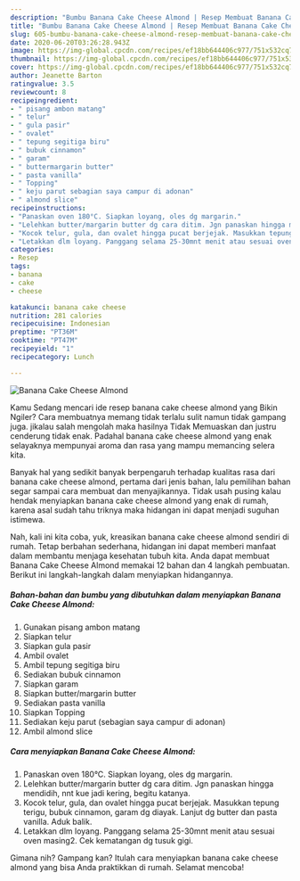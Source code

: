 ```yaml
---
description: "Bumbu Banana Cake Cheese Almond | Resep Membuat Banana Cake Cheese Almond Yang Menggugah Selera"
title: "Bumbu Banana Cake Cheese Almond | Resep Membuat Banana Cake Cheese Almond Yang Menggugah Selera"
slug: 605-bumbu-banana-cake-cheese-almond-resep-membuat-banana-cake-cheese-almond-yang-menggugah-selera
date: 2020-06-20T03:26:28.943Z
image: https://img-global.cpcdn.com/recipes/ef18bb644406c977/751x532cq70/banana-cake-cheese-almond-foto-resep-utama.jpg
thumbnail: https://img-global.cpcdn.com/recipes/ef18bb644406c977/751x532cq70/banana-cake-cheese-almond-foto-resep-utama.jpg
cover: https://img-global.cpcdn.com/recipes/ef18bb644406c977/751x532cq70/banana-cake-cheese-almond-foto-resep-utama.jpg
author: Jeanette Barton
ratingvalue: 3.5
reviewcount: 8
recipeingredient:
- " pisang ambon matang"
- " telur"
- " gula pasir"
- " ovalet"
- " tepung segitiga biru"
- " bubuk cinnamon"
- " garam"
- " buttermargarin butter"
- " pasta vanilla"
- " Topping"
- " keju parut sebagian saya campur di adonan"
- " almond slice"
recipeinstructions:
- "Panaskan oven 180°C. Siapkan loyang, oles dg margarin."
- "Lelehkan butter/margarin butter dg cara ditim. Jgn panaskan hingga mendidih, nnt kue jadi kering, begitu katanya."
- "Kocok telur, gula, dan ovalet hingga pucat berjejak. Masukkan tepung terigu, bubuk cinnamon, garam dg diayak. Lanjut dg butter dan pasta vanilla. Aduk balik."
- "Letakkan dlm loyang. Panggang selama 25-30mnt menit atau sesuai oven masing2. Cek kematangan dg tusuk gigi."
categories:
- Resep
tags:
- banana
- cake
- cheese

katakunci: banana cake cheese 
nutrition: 281 calories
recipecuisine: Indonesian
preptime: "PT36M"
cooktime: "PT47M"
recipeyield: "1"
recipecategory: Lunch

---
```



![Banana Cake Cheese Almond](https://img-global.cpcdn.com/recipes/ef18bb644406c977/751x532cq70/banana-cake-cheese-almond-foto-resep-utama.jpg)

Kamu Sedang mencari ide resep banana cake cheese almond yang Bikin Ngiler? Cara membuatnya memang tidak terlalu sulit namun tidak gampang juga. jikalau salah mengolah maka hasilnya Tidak Memuaskan dan justru cenderung tidak enak. Padahal banana cake cheese almond yang enak selayaknya mempunyai aroma dan rasa yang mampu memancing selera kita.



Banyak hal yang sedikit banyak berpengaruh terhadap kualitas rasa dari banana cake cheese almond, pertama dari jenis bahan, lalu pemilihan bahan segar sampai cara membuat dan menyajikannya. Tidak usah pusing kalau hendak menyiapkan banana cake cheese almond yang enak di rumah, karena asal sudah tahu triknya maka hidangan ini dapat menjadi suguhan istimewa.


Nah, kali ini kita coba, yuk, kreasikan banana cake cheese almond sendiri di rumah. Tetap berbahan sederhana, hidangan ini dapat memberi manfaat dalam membantu menjaga kesehatan tubuh kita. Anda dapat membuat Banana Cake Cheese Almond memakai 12 bahan dan 4 langkah pembuatan. Berikut ini langkah-langkah dalam menyiapkan hidangannya.

<!--inarticleads1-->

##### Bahan-bahan dan bumbu yang dibutuhkan dalam menyiapkan Banana Cake Cheese Almond:

1. Gunakan  pisang ambon matang
1. Siapkan  telur
1. Siapkan  gula pasir
1. Ambil  ovalet
1. Ambil  tepung segitiga biru
1. Sediakan  bubuk cinnamon
1. Siapkan  garam
1. Siapkan  butter/margarin butter
1. Sediakan  pasta vanilla
1. Siapkan  Topping
1. Sediakan  keju parut (sebagian saya campur di adonan)
1. Ambil  almond slice




<!--inarticleads2-->

##### Cara menyiapkan Banana Cake Cheese Almond:

1. Panaskan oven 180°C. Siapkan loyang, oles dg margarin.
1. Lelehkan butter/margarin butter dg cara ditim. Jgn panaskan hingga mendidih, nnt kue jadi kering, begitu katanya.
1. Kocok telur, gula, dan ovalet hingga pucat berjejak. Masukkan tepung terigu, bubuk cinnamon, garam dg diayak. Lanjut dg butter dan pasta vanilla. Aduk balik.
1. Letakkan dlm loyang. Panggang selama 25-30mnt menit atau sesuai oven masing2. Cek kematangan dg tusuk gigi.




Gimana nih? Gampang kan? Itulah cara menyiapkan banana cake cheese almond yang bisa Anda praktikkan di rumah. Selamat mencoba!
